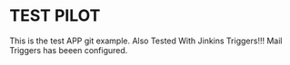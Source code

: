 # TEST PILOT
This is the test APP git example. 
Also Tested With Jinkins Triggers!!!
Mail Triggers has beeen configured.